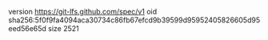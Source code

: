 version https://git-lfs.github.com/spec/v1
oid sha256:5f0f9fa4094aca30734c86fb67efcd9b39599d95952405826605d95eed56e65d
size 2521
